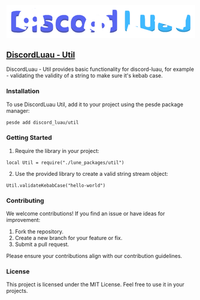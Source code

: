 <div align="center">
	<p>
		<a href=""><img src="https://raw.githubusercontent.com/DiscordLuau/.github/master/resource/DiscordLuau-Banner.png" width="512" alt="discord-luau"/></a>
	</p>
</div>

## [DiscordLuau - Util](https://pesde.dev/packages/discord_luau/util)

DiscordLuau - Util provides basic functionality for discord-luau, for example - validating the validity of a string to make sure it's kebab case.

### Installation

To use DiscordLuau Util, add it to your project using the pesde package manager:

```bash
pesde add discord_luau/util
```

### Getting Started

1. Require the library in your project:
```luau
local Util = require("./lune_packages/util")
```

2. Use the provided library to create a valid string stream object:
```luau
Util.validateKebabCase("hello-world")
```

### Contributing
We welcome contributions! If you find an issue or have ideas for improvement:

1. Fork the repository.
2. Create a new branch for your feature or fix.
3. Submit a pull request.

Please ensure your contributions align with our contribution guidelines.

### License
This project is licensed under the MIT License. Feel free to use it in your projects.